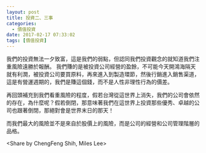 ```yaml
---
layout: post
title: 投資二、三事
categories:
  - 價值投資
date: 2017-02-17 07:33:02
tags: [價值投資]
---
```


我們的投資無法一夕致富，這是我們的弱點，但認同我們投資觀念的就知道我們注重風險遠勝於報酬。 我們賺的是被投資公司經營的盈餘，不可能今天開鴻海隔天就有利潤，被投資公司要買原料，再來進入到製造環節，然後行銷進入銷售渠道，這是有營運週期的，我們是賺這個錢，而不是人性非理性行為的價差。

再回頭補充到我們看重風險的程度，假若台灣從這世界上消失，我們的公司會依然的存在，為什麼呢？假若倒閉，那意味著我們在這世界上投資那些優秀、卓越的公司也跟著倒閉，那絕對會是世界末日的那天！

而我們最大的風險並不是來自於股價上的風險，而是公司的經營和公司管理階層的品格。

<Share by ChengFeng Shih, Miles Lee>
